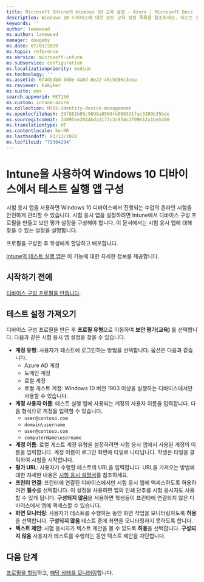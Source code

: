 ```yaml
---
title: Microsoft Intune의 Windows 10 교육 설정 - Azure | Microsoft Docs
description: Windows 10 디바이스에 대한 모든 교육 설정 목록을 참조하세요. 테스트 실행 앱이 있는 디바이스 구성 프로필에서 이 설정을 사용하고, 사용자 또는 학생이 로그인하는 방법을 선택하고, 테스트 중에 화면을 모니터링하는 등의 작업을 Intune에서 수행할 수 있습니다.
keywords: ''
author: lenewsad
ms.author: lanewsad
manager: dougeby
ms.date: 07/03/2019
ms.topic: reference
ms.service: microsoft-intune
ms.subservice: configuration
ms.localizationpriority: medium
ms.technology: ''
ms.assetid: 6f4de4bd-3dde-4a8d-8e22-46c5d06c3eea
ms.reviewer: kakyker
ms.suite: ems
search.appverid: MET150
ms.custom: intune-azure
ms.collection: M365-identity-device-management
ms.openlocfilehash: 39f881b05c9698a8560fe009331fac3389b35bde
ms.sourcegitcommit: 3d895be2844bda2177c2c85dc2f09612a1be5490
ms.translationtype: HT
ms.contentlocale: ko-KR
ms.lasthandoff: 03/13/2020
ms.locfileid: "79364294"
---
```

# <a name="configure-the-take-a-test-app-on-windows-10-devices-using-intune"></a>Intune을 사용하여 Windows 10 디바이스에서 테스트 실행 앱 구성

시험 응시 앱을 사용하면 Windows 10 디바이스에서 진행되는 수업의 온라인 시험을 안전하게 관리할 수 있습니다. 시험 응시 앱을 설정하려면 Intune에서 디바이스 구성 프로필을 만들고 보안 평가 설정을 구성해야 합니다. 이 문서에서는 시험 응시 앱에 대해 찾을 수 있는 설정을 설명합니다. 

프로필을 구성한 후 학생에게 할당하고 배포합니다. 

[Intune의 테스트 실행 앱](education-settings-configure.md)은 이 기능에 대한 자세한 정보를 제공합니다.

## <a name="before-you-begin"></a>시작하기 전에

[디바이스 구성 프로필을 만듭니다](education-settings-configure.md#create-a-device-profile).

## <a name="take-a-test-settings"></a>테스트 설정 가져오기
디바이스 구성 프로필을 만든 후 **프로필 유형**으로 이동하여 **보안 평가(교육)** 를 선택합니다. 다음과 같은 시험 응시 앱 설정을 찾을 수 있습니다. 


- **계정 유형**: 사용자가 테스트에 로그인하는 방법을 선택합니다. 옵션은 다음과 같습니다.
  - Azure AD 계정
  - 도메인 계정
  - 로컬 계정
  - 로컬 게스트 계정: Windows 10 버전 1903 이상을 실행하는 디바이스에서만 사용할 수 있습니다.    
- **계정 사용자 이름**: 테스트 실행 앱에 사용되는 계정의 사용자 이름을 입력합니다. 다음 형식으로 계정을 입력할 수 있습니다.
  - `user@contoso.com`
  - `domain\username`
  - `user@contoso.com`
  - `computerName\username`
- **계정 이름**: 로컬 게스트 계정 유형을 설정하려면 시험 응시 앱에서 사용된 계정의 이름을 입력합니다. 계정 이름이 로그인 화면에 타일로 나타납니다. 학생은 타일을 클릭하여 시험을 시작합니다.  
- **평가 URL**: 사용자가 수행할 테스트의 URL을 입력합니다. URL을 가져오는 방법에 대한 자세한 내용은 [시험 응시 설명서](https://docs.microsoft.com/education/windows/take-tests-in-windows-10)를 참조하세요.
- **프린터 연결**: 프린터에 연결된 디바이스에서만 시험 응시 앱에 액세스하도록 허용하려면 **필수**를 선택합니다. 이 설정을 사용하면 앱의 인쇄 단추를 시험 응시자도 사용할 수 있게 됩니다. **구성되지 않음**을 사용하면 학생들이 프린터에 연결되지 않은 디바이스에서 앱에 액세스할 수 있습니다.  
- **화면 모니터링**: 사용자가 테스트를 수행하는 동안 화면 작업을 모니터링하도록 **허용**을 선택합니다. **구성되지 않음** 테스트 중에 화면을 모니터링하지 못하도록 합니다.
- **텍스트 제안**: 시험 응시자가 텍스트 제안을 볼 수 있도록 **허용**을 선택합니다. **구성되지 않음** 사용자가 테스트를 수행하는 동안 텍스트 제안을 차단합니다.

## <a name="next-steps"></a>다음 단계

[프로필을 할당](device-profile-assign.md)하고, [해당 상태를 모니터링](device-profile-monitor.md)합니다.
